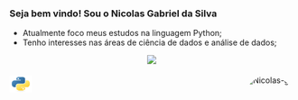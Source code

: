 ### Seja bem vindo! Sou o Nicolas Gabriel da Silva


- Atualmente foco meus estudos na linguagem Python;
- Tenho interesses nas áreas de ciência de dados e análise de dados;

<div align="center">
  <a href="https://github.com/nicolasdsgabriel
  <img height="180em" src="https://github-readme-stats.vercel.app/api?username=nicolasdsgabriel&theme=dark&include_all_commits=true&count_private=true"/>
  <img height="180em" src="https://github-readme-stats.vercel.app/api/top-langs/?username=nicolasdsgabriel&layout=compact&langs_count=7&theme=dark"/>
</div>
<div style="display: inline_block"><br>
  <img align="center" alt="Nicolas-Python" height="30" width="40" src="https://raw.githubusercontent.com/devicons/devicon/master/icons/python/python-original.svg">
   <img align="right" alt="Nicolas-gif" height="150" style="border-radius:50px;" src="https://cdn.discordapp.com/attachments/812138146384314410/930085100253753414/the_office_no_idea.gif">
</div>


